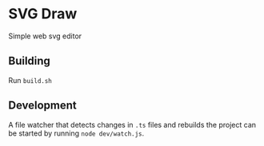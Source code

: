 # SVG Draw
Simple web svg editor

## Building
Run `build.sh`

## Development
A file watcher that detects changes in `.ts` files and rebuilds the project can be started by running `node dev/watch.js`.
